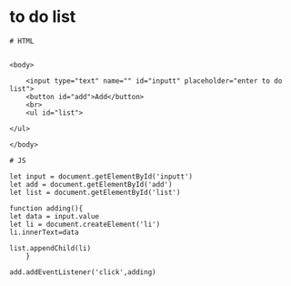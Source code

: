 
# to do list 

    # HTML

    
    <body> 
    
        <input type="text" name="" id="inputt" placeholder="enter to do list">
        <button id="add">Add</button>
        <br>
        <ul id="list">

    </ul>

    </body>    

    # JS

    let input = document.getElementById('inputt')
    let add = document.getElementById('add')
    let list = document.getElementById('list')

    function adding(){
    let data = input.value
    let li = document.createElement('li')
    li.innerText=data

    list.appendChild(li)
        }

    add.addEventListener('click',adding)
